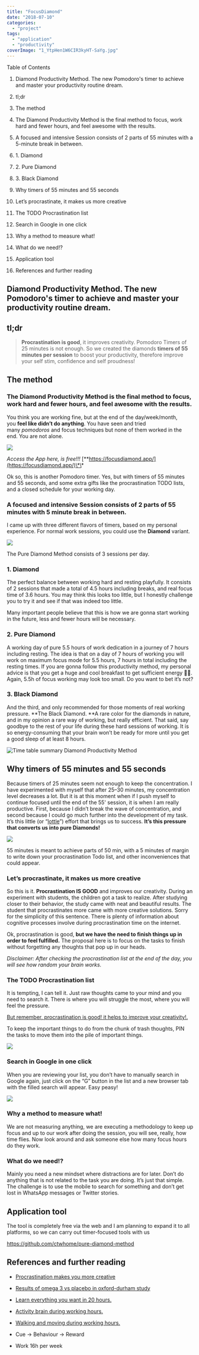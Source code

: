 ```yaml
---
title: "FocusDiamond"
date: "2018-07-10"
categories: 
  - "project"
tags: 
  - "application"
  - "productivity"
coverImage: "1_YtpHen1W6CIR3kyHT-SaYg.jpg"
---
```


Table of Contents

1. Diamond Productivity Method. The new Pomodoro's timer to achieve and master your productivity routine dream.

3. tl;dr

5. The method

7. The Diamond Productivity Method is the final method to focus, work hard and fewer hours, and feel awesome with the results.

9. A focused and intensive Session consists of 2 parts of 55 minutes with a 5-minute break in between.

11. 1\. Diamond

13. 2\. Pure Diamond

15. 3\. Black Diamond

17. Why timers of 55 minutes and 55 seconds

19. Let’s procrastinate, it makes us more creative

21. The TODO Procrastination list

23. Search in Google in one click

25. Why a method to measure what!

27. What do we need!?

29. Application tool

31. References and further reading

## [](https://ctwhome.com/#diamond-productivity-method-the-new-pomodoros-timer-to-achieve-and-master-your-productivitys-routine-dream)Diamond Productivity Method. The new Pomodoro's timer to achieve and master your productivity routine dream.

## [](https://ctwhome.com/#tldr)tl;dr

> **Procrastination is good**, it improves creativity. Pomodoro Timers of 25 minutes is not enough. So we created the diamonds **timers of 55 minutes per session** to boost your productivity, therefore improve your self stim, confidence and self proudness!

## [](https://ctwhome.com/#the-method)The method

### [](https://ctwhome.com/#the-diamond-productivity-method-is-the-final-method-to-focus-work-hard-and-fewer-hours-and-feel-awesome-with-the-results)The Diamond Productivity Method is the final method to focus, work hard and fewer hours, and feel awesome with the results.

You think you are working fine, but at the end of the day/week/month, you **feel like didn’t do anything**. You have seen and tried many _pomodoros_ and focus techniques but none of them worked in the end. You are not alone.

![](images/1*fCUVELpk4-oDWRfcS6vJaA.png)

_Access the App here, is free!!!_ [\*\*https://focusdiamond.app/](https://focusdiamond.app/)\*\*

Ok so, this is another Pomodoro timer. Yes, but with timers of 55 minutes and 55 seconds, and some extra gifts like the procrastination TODO lists, and a closed schedule for your working day.

### [](https://ctwhome.com/#a-focused-and-intensive-session-consists-of-2-parts-of-55-minutes-with-5-minutes-break-in-between)A focused and intensive Session consists of 2 parts of 55 minutes with 5 minute break in between.

I came up with three different flavors of timers, based on my personal experience. For normal work sessions, you could use the **Diamond** variant.

![](images/1*TESp0LI-RDhEoPFYBnKhUQ.png)

The Pure Diamond Method consists of 3 sessions per day.

### [](https://ctwhome.com/#1-diamond)1\. Diamond

The perfect balance between working hard and resting playfully. It consists of 2 sessions that made a total of 4.5 hours including breaks, and real focus time of 3.6 hours. You may think this looks too little, but I honestly challenge you to try it and see if that was indeed too little.

Many important people believe that this is how we are gonna start working in the future, less and fewer hours will be necessary.

### [](https://ctwhome.com/#2-pure-diamond)2\. Pure Diamond

A working day of pure 5.5 hours of work dedication in a journey of 7 hours including resting. The idea is that on a day of 7 hours of working you will work on maximum focus mode for 5.5 hours, 7 hours in total including the resting times. If you are gonna follow this productivity method, my personal advice is that you get a huge and cool breakfast to get sufficient energy 💪🏻. Again, 5.5h of focus working may look too small. Do you want to bet it’s not?

### [](https://ctwhome.com/#3-black-diamond)3\. Black Diamond

And the third, and only recommended for those moments of real working pressure. \*\*The Black Diamond. \*\*A rare color for the diamonds in nature, and in my opinion a rare way of working, but really efficient. That said, say goodbye to the rest of your life during these hard sessions of working. It is so energy-consuming that your brain won’t be ready for more until you get a good sleep of at least 8 hours.

![Time table summary Diamond Productivity Method](images/1*AH_dPUT23RtkN4OHqLt7tg.png)

## [](https://ctwhome.com/#why-timers-of-55-minutes-and-55-seconds)Why timers of 55 minutes and 55 seconds

Because timers of 25 minutes seem not enough to keep the concentration. I have experimented with myself that after 25–30 minutes, my concentration level decreases a lot. But it is at this moment when if I push myself to continue focused until the end of the 55' session, it is when I am really productive. First, because I didn’t break the wave of concentration, and second because I could go much further into the development of my task. It’s this little (or “[lottle](https://dfep0xlbws1ys.cloudfront.net/thumbsf9/4a/f94add98f52f8693970edc39f4ff380e.jpg?response-cache-control=max-age=2628000)”) effort that brings us to success. **It’s this pressure that converts us into pure Diamonds!**

![](images/1*qTLm-qDcJMzTgvhcu5lx8w.png)

55 minutes is meant to achieve parts of 50 min, with a 5 minutes of margin to write down your procrastination Todo list, and other inconveniences that could appear.

### [](https://ctwhome.com/#lets-procrastinate-it-makes-us-more-creative)Let’s procrastinate, it makes us more creative

So this is it. **Procrastination IS GOOD** and improves our creativity. During an experiment with students, the children got a task to realize. After studying closer to their behavior, the study came with neat and beautiful results. The student that procrastinates more came with more creative solutions. Sorry for the simplicity of this sentence. There is plenty of information about cognitive processes involve during procrastination time on the internet.

Ok, procrastination is good, **but we have the need to finish things up in order to feel fulfilled.** The proposal here is to focus on the tasks to finish without forgetting any thoughts that pop up in our heads.

_Disclaimer: After checking the procrastination list at the end of the day, you will see how random your brain works._

### [](https://ctwhome.com/#the-todo-procrastination-list)The TODO Procrastination list

It is tempting, I can tell it. Just raw thoughts came to your mind and you need to search it. There is where you will struggle the most, where you will feel the pressure.

[But remember, procrastination is good! it helps to improve your creativity!.](https://www.independent.co.uk/news/science/procrastination-makes-you-more-creative-research-says-a6923626.html)

To keep the important things to do from the chunk of trash thoughts, PIN the tasks to move them into the pile of important things.

![](images/1*T0dQosz2G2IWLjTDG6kv6Q.png)

### [](https://ctwhome.com/#search-in-google-in-one-click)Search in Google in one click

When you are reviewing your list, you don’t have to manually search in Google again, just click on the “G” button in the list and a new browser tab with the filled search will appear. Easy peasy!

![](images/1*30YKUxaSOsjUa_ZLRo8TVA.png)

### [](https://ctwhome.com/#why-a-method-to-measure-what)Why a method to measure what!

We are not measuring anything, we are executing a methodology to keep up focus and up to our work after doing the session, you will see, really, how time flies. Now look around and ask someone else how many focus hours do they work.

### [](https://ctwhome.com/#what-do-we-need)What do we need!?

Mainly you need a new mindset where distractions are for later. Don’t do anything that is not related to the task you are doing. It’s just that simple. The challenge is to use the mobile to search for something and don’t get lost in WhatsApp messages or Twitter stories.

## [](https://ctwhome.com/#application-tool)Application tool

The tool is completely free via the web and I am planning to expand it to all platforms, so we can carry out timer-focused tools with us

https://github.com/ctwhome/pure-diamond-method

## [](https://ctwhome.com/#references-and-further-reading)References and further reading

- [Procrastination makes you more creative](https://www.independent.co.uk/news/science/procrastination-makes-you-more-creative-research-says-a6923626.html)

- [Results of omega 3 vs placebo in oxford-durham study](https://www.ncbi.nlm.nih.gov/pubmed/15867048)

- [Learn everything you want in 20 hours.](https://lifehacker.com/learn-anything-in-20-hours-with-this-four-step-method-509281792)

- [Activity brain during working hours.](https://open.buffer.com/science-taking-breaks-at-work/)

- [Walking and moving during working hours.](https://www.health.harvard.edu/mind-and-mood/need-a-quick-brain-boost-take-a-walk)

- Cue -> Behaviour -> Reward

- Work 16h per week
